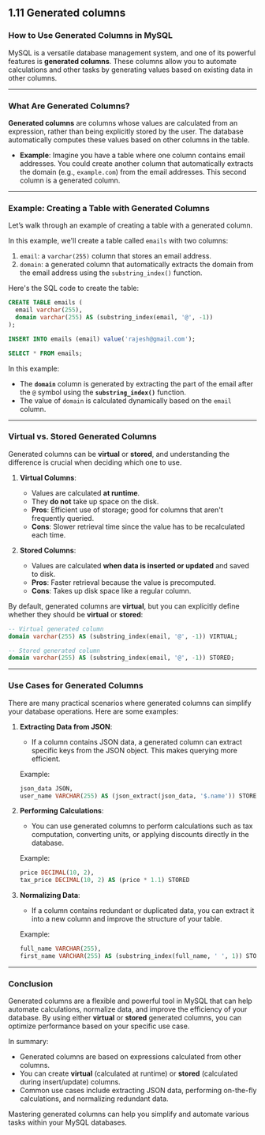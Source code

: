 ## 1.11 Generated columns

### How to Use Generated Columns in MySQL

MySQL is a versatile database management system, and one of its powerful features is **generated columns**. These columns allow you to automate calculations and other tasks by generating values based on existing data in other columns.

---

### What Are Generated Columns?

**Generated columns** are columns whose values are calculated from an expression, rather than being explicitly stored by the user. The database automatically computes these values based on other columns in the table.

- **Example**: Imagine you have a table where one column contains email addresses. You could create another column that automatically extracts the domain (e.g., `example.com`) from the email addresses. This second column is a generated column.

---

### Example: Creating a Table with Generated Columns

Let’s walk through an example of creating a table with a generated column.

In this example, we'll create a table called `emails` with two columns:

1. `email`: a `varchar(255)` column that stores an email address.
2. `domain`: a generated column that automatically extracts the domain from the email address using the `substring_index()` function.

Here's the SQL code to create the table:

```sql
CREATE TABLE emails (
  email varchar(255),
  domain varchar(255) AS (substring_index(email, '@', -1))
);

INSERT INTO emails (email) value('rajesh@gmail.com');

SELECT * FROM emails;
```

In this example:
- The **`domain`** column is generated by extracting the part of the email after the `@` symbol using the **`substring_index()`** function.
- The value of `domain` is calculated dynamically based on the `email` column.

---

### Virtual vs. Stored Generated Columns

Generated columns can be **virtual** or **stored**, and understanding the difference is crucial when deciding which one to use.

1. **Virtual Columns**:
   - Values are calculated **at runtime**.
   - They **do not** take up space on the disk.
   - **Pros**: Efficient use of storage; good for columns that aren't frequently queried.
   - **Cons**: Slower retrieval time since the value has to be recalculated each time.

2. **Stored Columns**:
   - Values are calculated **when data is inserted or updated** and saved to disk.
   - **Pros**: Faster retrieval because the value is precomputed.
   - **Cons**: Takes up disk space like a regular column.

By default, generated columns are **virtual**, but you can explicitly define whether they should be **virtual** or **stored**:

```sql
-- Virtual generated column
domain varchar(255) AS (substring_index(email, '@', -1)) VIRTUAL;

-- Stored generated column
domain varchar(255) AS (substring_index(email, '@', -1)) STORED;
```

---

### Use Cases for Generated Columns

There are many practical scenarios where generated columns can simplify your database operations. Here are some examples:

1. **Extracting Data from JSON**:
   - If a column contains JSON data, a generated column can extract specific keys from the JSON object. This makes querying more efficient.
   
   Example:
   ```sql
   json_data JSON,
   user_name VARCHAR(255) AS (json_extract(json_data, '$.name')) STORED
   ```

2. **Performing Calculations**:
   - You can use generated columns to perform calculations such as tax computation, converting units, or applying discounts directly in the database.

   Example:
   ```sql
   price DECIMAL(10, 2),
   tax_price DECIMAL(10, 2) AS (price * 1.1) STORED
   ```

3. **Normalizing Data**:
   - If a column contains redundant or duplicated data, you can extract it into a new column and improve the structure of your table.

   Example:
   ```sql
   full_name VARCHAR(255),
   first_name VARCHAR(255) AS (substring_index(full_name, ' ', 1)) STORED
   ```

---

### Conclusion

Generated columns are a flexible and powerful tool in MySQL that can help automate calculations, normalize data, and improve the efficiency of your database. By using either **virtual** or **stored** generated columns, you can optimize performance based on your specific use case.

In summary:
- Generated columns are based on expressions calculated from other columns.
- You can create **virtual** (calculated at runtime) or **stored** (calculated during insert/update) columns.
- Common use cases include extracting JSON data, performing on-the-fly calculations, and normalizing redundant data.

Mastering generated columns can help you simplify and automate various tasks within your MySQL databases.